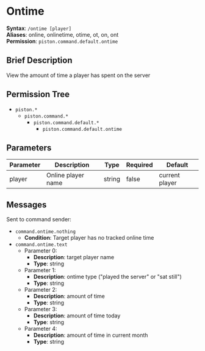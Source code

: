 # Ontime
**Syntax**: `/ontime [player]` \
**Aliases**: online, onlinetime, otime, ot, on, ont \
**Permission**: `piston.command.default.ontime`

## Brief Description
View the amount of time a player has spent on the server

## Permission Tree
- `piston.*`
  - `piston.command.*`
    - `piston.command.default.*`
      - `piston.command.default.ontime`

## Parameters
| Parameter  | Description         | Type        | Required | Default            |
| ---------- | ------------------- | ----------- | -------- | ------------------ |
| player     | Online player name  | string      | false    | current player     |

## Messages
Sent to command sender:
* `command.ontime.nothing`
  * **Condition**: Target player has no tracked online time
* `command.ontime.text`
  * Parameter 0: 
    * **Description**: target player name
    * **Type**: string
  * Parameter 1: 
    * **Description**: ontime type ("played the server" or "sat still")
    * **Type**: string
  * Parameter 2: 
    * **Description**: amount of time
    * **Type**: string
  * Parameter 3: 
    * **Description**: amount of time today
    * **Type**: string
  * Parameter 4: 
    * **Description**: amount of time in current month
    * **Type**: string